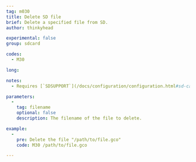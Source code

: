 ```yaml
---
tag: m030
title: Delete SD file
brief: Delete a specified file from SD.
author: thinkyhead

experimental: false
group: sdcard

codes:
  - M30

long:

notes:
  - Requires [`SDSUPPORT`](/docs/configuration/configuration.html#sd-card)

parameters:
  -
    tag: filename
    optional: false
    description: The filename of the file to delete.

example:
  -
    pre: Delete the file "/path/to/file.gco"
    code: M30 /path/to/file.gco

---
```


